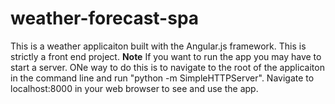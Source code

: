 # weather-forecast-spa

This is a weather applicaiton built with the Angular.js framework. This is strictly a front end project.
****************Note****************
If you want to run the app you may have to start a server.
ONe way to do this is to navigate to the root of the applicaiton in the command line and  run "python -m  SimpleHTTPServer". Navigate to localhost:8000 in your web browser to see and use the app.
